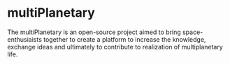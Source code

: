 # multiPlanetary
The multiPlanetary is an open-source project aimed to bring space-enthusiaists together to create a platform to increase the knowledge, exchange ideas and ultimately to contribute to realization of multiplanetary life. 
